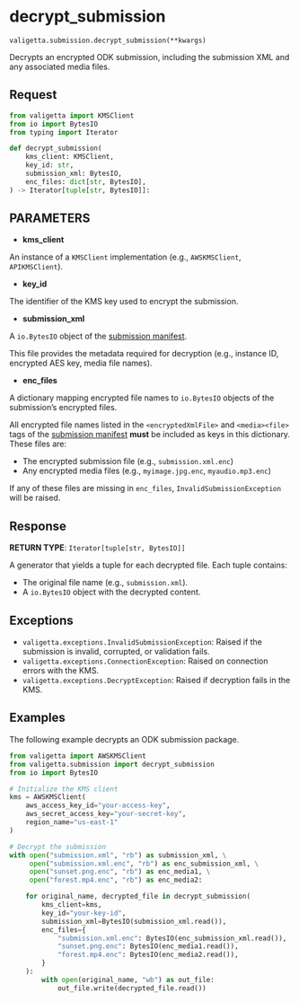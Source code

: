 # decrypt_submission

`valigetta.submission.decrypt_submission(**kwargs)`

Decrypts an encrypted ODK submission, including the submission XML and any associated media files.

## Request

```python
from valigetta import KMSClient
from io import BytesIO
from typing import Iterator

def decrypt_submission(
    kms_client: KMSClient,
    key_id: str,
    submission_xml: BytesIO,
    enc_files: dict[str, BytesIO],
) -> Iterator[tuple[str, BytesIO]]:
```

## PARAMETERS

- **kms_client**

An instance of a `KMSClient` implementation (e.g., `AWSKMSClient`, `APIKMSClient`).

- **key_id**

The identifier of the KMS key used to encrypt the submission.

- **submission_xml**

A `io.BytesIO` object of the [submission manifest](https://getodk.github.io/xforms-spec/encryption.html#submission-manifest).

This file provides the metadata required for decryption (e.g., instance ID, encrypted AES key, media file names).

- **enc_files**

A dictionary mapping encrypted file names to `io.BytesIO` objects of the submission’s encrypted files.

All encrypted file names listed in the `<encryptedXmlFile>` and `<media><file>` tags of the [submission manifest](https://getodk.github.io/xforms-spec/encryption.html#submission-manifest) **must** be included as keys in this dictionary. These files are:

- The encrypted submission file (e.g., `submission.xml.enc`)
- Any encrypted media files (e.g., `myimage.jpg.enc`, `myaudio.mp3.enc`)

If any of these files are missing in `enc_files`, `InvalidSubmissionException` will be raised.

## Response

**RETURN TYPE**: `Iterator[tuple[str, BytesIO]]`

A generator that yields a tuple for each decrypted file. Each tuple contains:

- The original file name (e.g., `submission.xml`).
- A `io.BytesIO` object with the decrypted content.

## Exceptions

- `valigetta.exceptions.InvalidSubmissionException`: Raised if the submission is invalid, corrupted, or validation fails.
- `valigetta.exceptions.ConnectionException`: Raised on connection errors with the KMS.
- `valigetta.exceptions.DecryptException`: Raised if decryption fails in the KMS.

## Examples

The following example decrypts an ODK submission package.

```python
from valigetta import AWSKMSClient
from valigetta.submission import decrypt_submission
from io import BytesIO

# Initialize the KMS client
kms = AWSKMSClient(
    aws_access_key_id="your-access-key",
    aws_secret_access_key="your-secret-key",
    region_name="us-east-1"
)

# Decrypt the submission
with open("submission.xml", "rb") as submission_xml, \
     open("submission.xml.enc", "rb") as enc_submission_xml, \
     open("sunset.png.enc", "rb") as enc_media1, \
     open("forest.mp4.enc", "rb") as enc_media2:

    for original_name, decrypted_file in decrypt_submission(
        kms_client=kms,
        key_id="your-key-id",
        submission_xml=BytesIO(submission_xml.read()),
        enc_files={
            "submission.xml.enc": BytesIO(enc_submission_xml.read()),
            "sunset.png.enc": BytesIO(enc_media1.read()),
            "forest.mp4.enc": BytesIO(enc_media2.read()),
        }
    ):
        with open(original_name, "wb") as out_file:
            out_file.write(decrypted_file.read())
```
